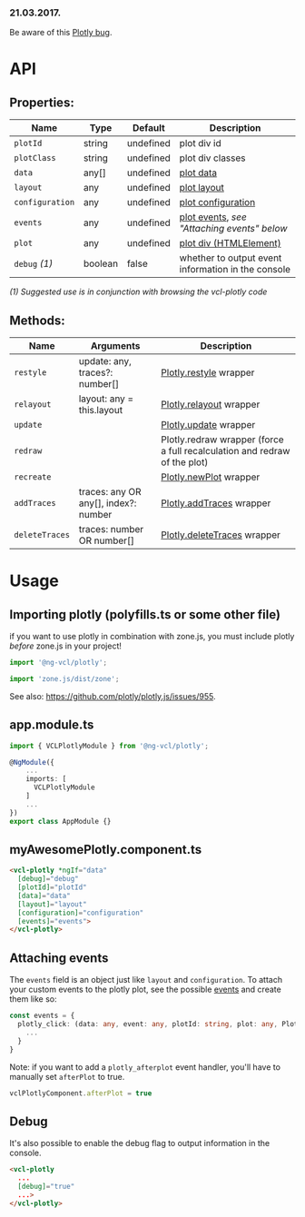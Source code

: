 ### 21.03.2017.

Be aware of this [Plotly bug](https://github.com/plotly/plotly.js/issues/1492).

# API

## Properties:

Name            | Type    | Default   | Description
--------------- | ------- | --------- | --------------------------------------------------
`plotId`        | string  | undefined | plot div id
`plotClass`     | string  | undefined | plot div classes
`data`          | any[]   | undefined | [plot data](https://plot.ly/javascript/reference)
`layout`        | any     | undefined | [plot layout](https://plot.ly/javascript/reference/#layout)
`configuration` | any     | undefined | [plot configuration](https://plot.ly/javascript/configuration-options/)
`events`        | any     | undefined | [plot events](https://plot.ly/javascript/plotlyjs-events/), *see "Attaching events" below*
`plot`          | any     | undefined | [plot div (HTMLElement)](https://plot.ly/javascript/plotlyjs-function-reference/#retrieving-data-layout)
`debug` _(1)_   | boolean | false     | whether to output event information in the console

_(1) Suggested use is in conjunction with browsing the vcl-plotly code_

## Methods:

Name           | Arguments                                    | Description
-------------- | -------------------------------------------- | -----------------------------------
`restyle`      | update: any, traces?: number[]       | [Plotly.restyle](https://plot.ly/javascript/plotlyjs-function-reference/#plotly-restyle) wrapper
`relayout`     | layout: any = this.layout            | [Plotly.relayout](https://plot.ly/javascript/plotlyjs-function-reference/#plotly-relayout) wrapper
`update`       |                                      | [Plotly.update](https://plot.ly/javascript/plotlyjs-function-reference/#plotly-update) wrapper
`redraw`       |                                      | Plotly.redraw wrapper (force a full recalculation and redraw of the plot)
`recreate`     |                                      | [Plotly.newPlot](https://plot.ly/javascript/plotlyjs-function-reference/plotly-newplot) wrapper
`addTraces`    | traces: any OR any[], index?: number | [Plotly.addTraces](https://plot.ly/javascript/plotlyjs-function-reference/#plotly-addtraces) wrapper
`deleteTraces` | traces: number OR number[]           | [Plotly.deleteTraces](https://plot.ly/javascript/plotlyjs-function-reference/#plotly-deletetraces) wrapper

# Usage

## Importing plotly (polyfills.ts or some other file)

if you want to use plotly in combination with zone.js,
you must include plotly *before* zone.js in your project!

```ts
import '@ng-vcl/plotly';

import 'zone.js/dist/zone';
```

See also: https://github.com/plotly/plotly.js/issues/955.

## app.module.ts
```ts
import { VCLPlotlyModule } from '@ng-vcl/plotly';

@NgModule({
    ...
    imports: [
      VCLPlotlyModule
    ]
    ...
})
export class AppModule {}
```

## myAwesomePlotly.component.ts

```html
<vcl-plotly *ngIf="data"
  [debug]="debug"
  [plotId]="plotId"
  [data]="data"
  [layout]="layout"
  [configuration]="configuration"
  [events]="events">
</vcl-plotly>
```

## Attaching events

The `events` field is an object just like `layout` and `configuration`.
To attach your custom events to the plotly plot, see the possible
[events](https://plot.ly/javascript/plotlyjs-events/)
and create them like so:

```ts
const events = {
  plotly_click: (data: any, event: any, plotId: string, plot: any, Plotly: any) => {
    ...
  }
}
```

Note: if you want to add a `plotly_afterplot` event handler,
you'll have to manually set `afterPlot` to true.

```ts
vclPlotlyComponent.afterPlot = true
```

## Debug
It's also possible to enable the debug flag to output information in the console.
```html
<vcl-plotly
  ...
  [debug]="true"
  ...>
</vcl-plotly>
```


